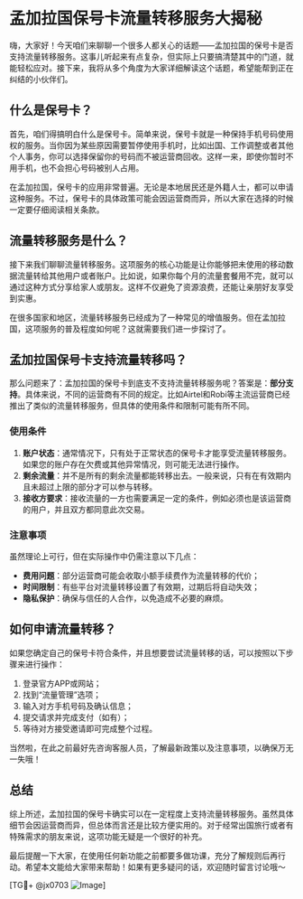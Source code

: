 # 孟加拉国保号卡流量转移服务大揭秘

嗨，大家好！今天咱们来聊聊一个很多人都关心的话题——孟加拉国的保号卡是否支持流量转移服务。这事儿听起来有点复杂，但实际上只要搞清楚其中的门道，就能轻松应对。接下来，我将从多个角度为大家详细解读这个话题，希望能帮到正在纠结的小伙伴们。

## 什么是保号卡？

首先，咱们得搞明白什么是保号卡。简单来说，保号卡就是一种保持手机号码使用权的服务。当你因为某些原因需要暂停使用手机时，比如出国、工作调整或者其他个人事务，你可以选择保留你的号码而不被运营商回收。这样一来，即使你暂时不用手机，也不会担心号码被别人占用。

在孟加拉国，保号卡的应用非常普遍。无论是本地居民还是外籍人士，都可以申请这种服务。不过，保号卡的具体政策可能会因运营商而异，所以大家在选择的时候一定要仔细阅读相关条款。

## 流量转移服务是什么？

接下来我们聊聊流量转移服务。这项服务的核心功能是让你能够把未使用的移动数据流量转给其他用户或者账户。比如说，如果你每个月的流量套餐用不完，就可以通过这种方式分享给家人或朋友。这样不仅避免了资源浪费，还能让亲朋好友享受到实惠。

在很多国家和地区，流量转移服务已经成为了一种常见的增值服务。但在孟加拉国，这项服务的普及程度如何呢？这就需要我们进一步探讨了。

## 孟加拉国保号卡支持流量转移吗？

那么问题来了：孟加拉国的保号卡到底支不支持流量转移服务呢？答案是：**部分支持**。具体来说，不同的运营商有不同的规定。比如Airtel和Robi等主流运营商已经推出了类似的流量转移服务，但具体的使用条件和限制可能有所不同。

### 使用条件

1. **账户状态**：通常情况下，只有处于正常状态的保号卡才能享受流量转移服务。如果您的账户存在欠费或其他异常情况，则可能无法进行操作。
2. **剩余流量**：并不是所有的剩余流量都能转移出去。一般来说，只有在有效期内且未超过上限的部分才可以参与转移。
3. **接收方要求**：接收流量的一方也需要满足一定的条件，例如必须也是该运营商的用户，并且双方都同意此次交易。

### 注意事项

虽然理论上可行，但在实际操作中仍需注意以下几点：

- **费用问题**：部分运营商可能会收取小额手续费作为流量转移的代价；
- **时间限制**：有些平台对流量转移设置了有效期，过期后将自动失效；
- **隐私保护**：确保与信任的人合作，以免造成不必要的麻烦。

## 如何申请流量转移？

如果您确定自己的保号卡符合条件，并且想要尝试流量转移的话，可以按照以下步骤来进行操作：

1. 登录官方APP或网站；
2. 找到“流量管理”选项；
3. 输入对方手机号码及确认信息；
4. 提交请求并完成支付（如有）；
5. 等待对方接受邀请即可完成整个过程。

当然啦，在此之前最好先咨询客服人员，了解最新政策以及注意事项，以确保万无一失哦！

## 总结

综上所述，孟加拉国的保号卡确实可以在一定程度上支持流量转移服务。虽然具体细节会因运营商而异，但总体而言还是比较方便实用的。对于经常出国旅行或者有特殊需求的朋友来说，这项功能无疑是一个很好的补充。

最后提醒一下大家，在使用任何新功能之前都要多做功课，充分了解规则后再行动。希望本文能给大家带来帮助！如果有更多疑问的话，欢迎随时留言讨论哦～

[TG💪+ @jx0703 ![Image](https://github.com/user-attachments/assets/dbca1d08-cadb-493c-b0ec-ad6f7a83f270)]